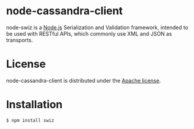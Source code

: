 node-cassandra-client
====================

node-swiz is a [Node.js](http://nodejs.org) Serialization and Validation framework, intended to be used
with RESTful APIs, which commonly use XML and JSON as transports.

License
====================

node-cassandra-client is distributed under the [Apache license](http://www.apache.org/licenses/LICENSE-2.0.html).


Installation
====================

    $ npm install swiz

